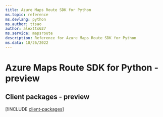 ```yaml
---
title: Azure Maps Route SDK for Python
ms.topic: reference
ms.devlang: python
ms.author: ttsao
author: alextts627
ms.service: mapsroute
description: Reference for Azure Maps Route SDK for Python
ms.data: 10/26/2022
---
```

# Azure Maps Route SDK for Python - preview

## Client packages - preview
[!INCLUDE [client-packages](maps-route-client-index.md)]